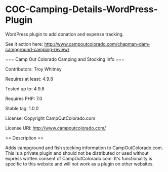 # COC-Camping-Details-WordPress-Plugin

WordPress plugin to add donation and expense tracking.

See it action here: http://www.campoutcolorado.com/chapman-dam-campground-camping-review/

=== Camp Out Colorado Camping and Stocking Info ===

Contributors: Troy Whitney

Requires at least: 4.9.8

Tested up to: 4.9.8

Requires PHP: 7.0

Stable tag: 1.0.0

License: Copyright CampOutColorado.com

License URI: http://www.campoutcolorado.com/

== Description ==

Adds campground and fish stocking information to CampOutColorado.com. This is a private plugin and should not be distributed or used without express written consent of CampOutColorado.com. It\'s functionality is specific to this website and will not work as a plugin on other websites. 
